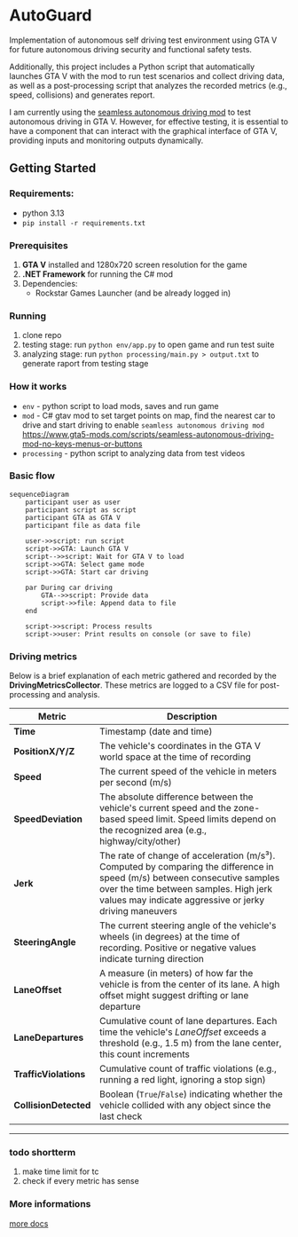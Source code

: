 # AutoGuard
Implementation of autonomous self driving test environment using GTA V for future autonomous driving security and functional safety tests.

Additionally, this project includes a Python script that automatically launches GTA V with the mod to run test scenarios and collect driving data, as well as a post-processing script that analyzes the recorded metrics (e.g., speed, collisions) and generates report.

I am currently using the [seamless autonomous driving mod](https://www.gta5-mods.com/scripts/seamless-autonomous-driving-mod-no-keys-menus-or-buttons) to test autonomous driving in GTA V. However, for effective testing, it is essential to have a component that can interact with the graphical interface of GTA V, providing inputs and monitoring outputs dynamically.

## Getting Started

### Requirements:
 - python 3.13
 - `pip install -r requirements.txt`

### Prerequisites
1. **GTA V** installed and 1280x720 screen resolution for the game
2. **.NET Framework** for running the C# mod
3. Dependencies:
   - Rockstar Games Launcher (and be already logged in)

### Running
1. clone repo
2. testing stage: run `python env/app.py` to open game and run test suite
3. analyzing stage: run `python processing/main.py > output.txt` to generate raport from testing stage

### How it works
- `env` - python script to load mods, saves and run game
- `mod` - C# gtav mod to set target points on map, find the nearest car to drive and start driving to enable `seamless autonomous driving mod`  
https://www.gta5-mods.com/scripts/seamless-autonomous-driving-mod-no-keys-menus-or-buttons
- `processing` - python script to analyzing data from test videos

### Basic flow  
```mermaid
sequenceDiagram
    participant user as user
    participant script as script
    participant GTA as GTA V
    participant file as data file

    user->>script: run script
    script->>GTA: Launch GTA V
    script-->>script: Wait for GTA V to load
    script->>GTA: Select game mode
    script->>GTA: Start car driving

    par During car driving
        GTA-->>script: Provide data
        script->>file: Append data to file
    end

    script->>script: Process results
    script->>user: Print results on console (or save to file)
```

### Driving metrics

Below is a brief explanation of each metric gathered and recorded by the **DrivingMetricsCollector**. These metrics are logged to a CSV file for post-processing and analysis.

| **Metric**              | **Description**  |
|-------------------------|--------------------------------------------------------------------------------------------------------------------------------------------------------------------------------------------------------------------------------------------------------------------------------------------------|
| **Time**               | Timestamp (date and time)|
| **PositionX/Y/Z**      | The vehicle's coordinates in the GTA V world space at the time of recording|
| **Speed**              | The current speed of the vehicle in meters per second (m/s)|
| **SpeedDeviation**     | The absolute difference between the vehicle's current speed and the zone-based speed limit. Speed limits depend on the recognized area (e.g., highway/city/other)|
| **Jerk**               | The rate of change of acceleration (m/s³). Computed by comparing the difference in speed (m/s) between consecutive samples over the time between samples. High jerk values may indicate aggressive or jerky driving maneuvers|
| **SteeringAngle**      | The current steering angle of the vehicle's wheels (in degrees) at the time of recording. Positive or negative values indicate turning direction|
| **LaneOffset**         | A measure (in meters) of how far the vehicle is from the center of its lane. A high offset might suggest drifting or lane departure|
| **LaneDepartures**     | Cumulative count of lane departures. Each time the vehicle's *LaneOffset* exceeds a threshold (e.g., 1.5 m) from the lane center, this count increments|
| **TrafficViolations**  | Cumulative count of traffic violations (e.g., running a red light, ignoring a stop sign)|
| **CollisionDetected**  | Boolean (`True`/`False`) indicating whether the vehicle collided with any object since the last check|
---

### todo shortterm
1. make time limit for tc
2. check if every metric has sense

### More informations
[more docs](https://docs.google.com/document/d/1IKcRw_cjcgbgFVxM3nnlapJooMkW_Ll9Ibul6B54esw)
